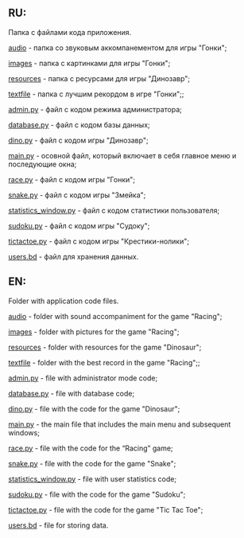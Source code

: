 ## RU:

Папка с файлами кода приложения.

[audio](https://github.com/oooNAKooo/Brain-Crush/tree/main/Code/audio) - папка со звуковым аккомпанементом для игры "Гонки";

[images](https://github.com/oooNAKooo/Brain-Crush/tree/main/Code/images) - папка с картинками для игры "Гонки";

[resources](https://github.com/oooNAKooo/Brain-Crush/tree/main/Code/resources) - папка с ресурсами для игры "Динозавр";

[textfile](https://github.com/oooNAKooo/Brain-Crush/tree/main/Code/textfile) -  папка с лучшим рекордом в игре "Гонки";;

[admin.py](https://github.com/oooNAKooo/Brain-Crush/blob/main/Code/admin.py) - файл с кодом режима администратора;

[database.py](https://github.com/oooNAKooo/Brain-Crush/blob/main/Code/database.py) - файл с кодом базы данных;

[dino.py](https://github.com/oooNAKooo/Brain-Crush/blob/main/Code/dino.py) - файл с кодом игры "Динозавр";

[main.py](https://github.com/oooNAKooo/Brain-Crush/blob/main/Code/main.py) - осовной файл, который включает в себя главное меню и последующие окна;

[race.py](https://github.com/oooNAKooo/Brain-Crush/blob/main/Code/race.py) - файл с кодом игры "Гонки";

[snake.py](https://github.com/oooNAKooo/Brain-Crush/blob/main/Code/snake.py) - файл с кодом игры "Змейка";

[statistics_window.py](https://github.com/oooNAKooo/Brain-Crush/blob/main/Code/statistics_window.py) - файл с кодом статистики пользователя;

[sudoku.py](https://github.com/oooNAKooo/Brain-Crush/blob/main/Code/sudoku.py) - файл с кодом игры "Судоку";

[tictactoe.py](https://github.com/oooNAKooo/Brain-Crush/blob/main/Code/tictactoe.py) - файл с кодом игры "Крестики-нолики";

[users.bd](https://github.com/oooNAKooo/Brain-Crush/blob/main/Code/users.bd) - файл для хранения данных.

##
## EN:

Folder with application code files.

[audio](https://github.com/oooNAKooo/Brain-Crush/tree/main/Code/audio) - folder with sound accompaniment for the game "Racing";

[images](https://github.com/oooNAKooo/Brain-Crush/tree/main/Code/images) - folder with pictures for the game "Racing";

[resources](https://github.com/oooNAKooo/Brain-Crush/tree/main/Code/resources) - folder with resources for the game "Dinosaur";

[textfile](https://github.com/oooNAKooo/Brain-Crush/tree/main/Code/textfile) - folder with the best record in the game "Racing";;

[admin.py](https://github.com/oooNAKooo/Brain-Crush/blob/main/Code/admin.py) - file with administrator mode code;

[database.py](https://github.com/oooNAKooo/Brain-Crush/blob/main/Code/database.py) - file with database code;

[dino.py](https://github.com/oooNAKooo/Brain-Crush/blob/main/Code/dino.py) - file with the code for the game "Dinosaur";

[main.py](https://github.com/oooNAKooo/Brain-Crush/blob/main/Code/main.py) - the main file that includes the main menu and subsequent windows;

[race.py](https://github.com/oooNAKooo/Brain-Crush/blob/main/Code/race.py) - file with the code for the “Racing” game;

[snake.py](https://github.com/oooNAKooo/Brain-Crush/blob/main/Code/snake.py) - file with the code for the game "Snake";

[statistics_window.py](https://github.com/oooNAKooo/Brain-Crush/blob/main/Code/statistics_window.py) - file with user statistics code;

[sudoku.py](https://github.com/oooNAKooo/Brain-Crush/blob/main/Code/sudoku.py) - file with the code for the game "Sudoku";

[tictactoe.py](https://github.com/oooNAKooo/Brain-Crush/blob/main/Code/tictactoe.py) - file with the code for the game "Tic Tac Toe";

[users.bd](https://github.com/oooNAKooo/Brain-Crush/blob/main/Code/users.bd) - file for storing data.

##
